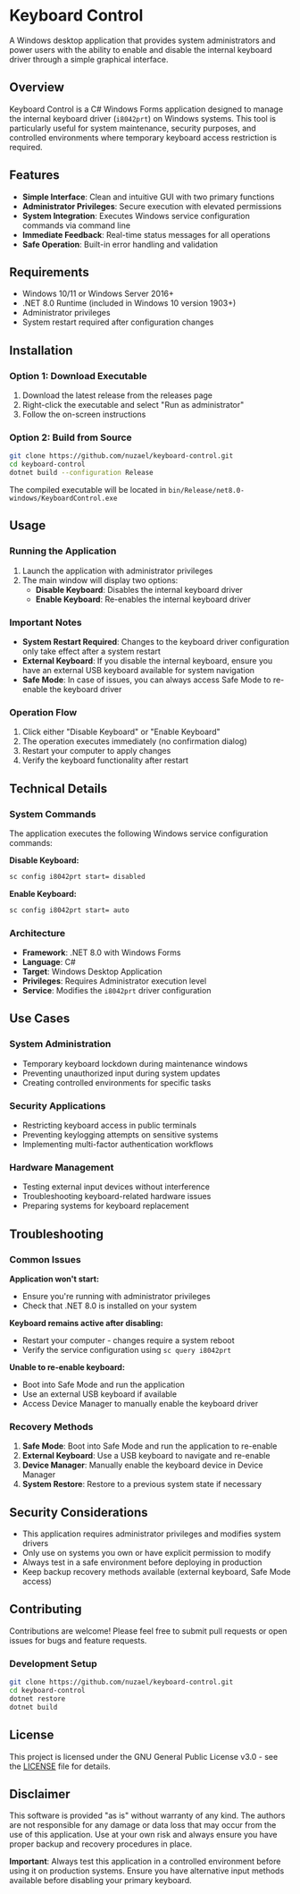 # Keyboard Control

A Windows desktop application that provides system administrators and power users with the ability to enable and disable the internal keyboard driver through a simple graphical interface.

## Overview

Keyboard Control is a C# Windows Forms application designed to manage the internal keyboard driver (`i8042prt`) on Windows systems. This tool is particularly useful for system maintenance, security purposes, and controlled environments where temporary keyboard access restriction is required.

## Features

- **Simple Interface**: Clean and intuitive GUI with two primary functions
- **Administrator Privileges**: Secure execution with elevated permissions
- **System Integration**: Executes Windows service configuration commands via command line
- **Immediate Feedback**: Real-time status messages for all operations
- **Safe Operation**: Built-in error handling and validation

## Requirements

- Windows 10/11 or Windows Server 2016+
- .NET 8.0 Runtime (included in Windows 10 version 1903+)
- Administrator privileges
- System restart required after configuration changes

## Installation

### Option 1: Download Executable
1. Download the latest release from the releases page
2. Right-click the executable and select "Run as administrator"
3. Follow the on-screen instructions

### Option 2: Build from Source
```bash
git clone https://github.com/nuzael/keyboard-control.git
cd keyboard-control
dotnet build --configuration Release
```

The compiled executable will be located in `bin/Release/net8.0-windows/KeyboardControl.exe`

## Usage

### Running the Application
1. Launch the application with administrator privileges
2. The main window will display two options:
   - **Disable Keyboard**: Disables the internal keyboard driver
   - **Enable Keyboard**: Re-enables the internal keyboard driver

### Important Notes
- **System Restart Required**: Changes to the keyboard driver configuration only take effect after a system restart
- **External Keyboard**: If you disable the internal keyboard, ensure you have an external USB keyboard available for system navigation
- **Safe Mode**: In case of issues, you can always access Safe Mode to re-enable the keyboard driver

### Operation Flow
1. Click either "Disable Keyboard" or "Enable Keyboard"
2. The operation executes immediately (no confirmation dialog)
3. Restart your computer to apply changes
4. Verify the keyboard functionality after restart

## Technical Details

### System Commands
The application executes the following Windows service configuration commands:

**Disable Keyboard:**
```cmd
sc config i8042prt start= disabled
```

**Enable Keyboard:**
```cmd
sc config i8042prt start= auto
```

### Architecture
- **Framework**: .NET 8.0 with Windows Forms
- **Language**: C#
- **Target**: Windows Desktop Application
- **Privileges**: Requires Administrator execution level
- **Service**: Modifies the `i8042prt` driver configuration

## Use Cases

### System Administration
- Temporary keyboard lockdown during maintenance windows
- Preventing unauthorized input during system updates
- Creating controlled environments for specific tasks

### Security Applications
- Restricting keyboard access in public terminals
- Preventing keylogging attempts on sensitive systems
- Implementing multi-factor authentication workflows

### Hardware Management
- Testing external input devices without interference
- Troubleshooting keyboard-related hardware issues
- Preparing systems for keyboard replacement

## Troubleshooting

### Common Issues

**Application won't start:**
- Ensure you're running with administrator privileges
- Check that .NET 8.0 is installed on your system

**Keyboard remains active after disabling:**
- Restart your computer - changes require a system reboot
- Verify the service configuration using `sc query i8042prt`

**Unable to re-enable keyboard:**
- Boot into Safe Mode and run the application
- Use an external USB keyboard if available
- Access Device Manager to manually enable the keyboard driver

### Recovery Methods
1. **Safe Mode**: Boot into Safe Mode and run the application to re-enable
2. **External Keyboard**: Use a USB keyboard to navigate and re-enable
3. **Device Manager**: Manually enable the keyboard device in Device Manager
4. **System Restore**: Restore to a previous system state if necessary

## Security Considerations

- This application requires administrator privileges and modifies system drivers
- Only use on systems you own or have explicit permission to modify
- Always test in a safe environment before deploying in production
- Keep backup recovery methods available (external keyboard, Safe Mode access)

## Contributing

Contributions are welcome! Please feel free to submit pull requests or open issues for bugs and feature requests.

### Development Setup
```bash
git clone https://github.com/nuzael/keyboard-control.git
cd keyboard-control
dotnet restore
dotnet build
```

## License

This project is licensed under the GNU General Public License v3.0 - see the [LICENSE](LICENSE) file for details.

## Disclaimer

This software is provided "as is" without warranty of any kind. The authors are not responsible for any damage or data loss that may occur from the use of this application. Use at your own risk and always ensure you have proper backup and recovery procedures in place.

**Important**: Always test this application in a controlled environment before using it on production systems. Ensure you have alternative input methods available before disabling your primary keyboard.